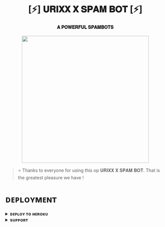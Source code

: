 <h1 align="center"><b>[⚡] 𝐔𝐑𝐈𝐗𝐗 𝐗 𝐒𝐏𝐀𝐌 𝐁𝐎𝐓 [⚡]</b></h1>

<h4 align="center"> 𝐀 𝐏𝐎𝐖𝐄𝐑𝐅𝐔𝐋 𝐒𝐏𝐀𝐌𝐁𝐎𝐓𝐒</h4>

<p align="center"><a href="https://t.me/legend_of_all_groups"><img src="https://te.legra.ph/file/d106519f324f3309b23eb.jpg" width="400"></a></p>


> ⭐️ Thanks to everyone for using this op 𝐔𝐑𝐈𝐗𝐗 𝐗 𝐒𝐏𝐀𝐌 𝐁𝐎𝐓. That is the greatest pleasure we have !


# ᴅᴇᴘʟᴏʏᴍᴇɴᴛ


<details>
<summary><b>ᴅᴇᴘʟᴏʏ ᴛᴏ ʜᴇʀᴏᴋᴜ</b></summary>
<br>

[![Deploy](https://www.herokucdn.com/deploy/button.svg)](https://dashboard.heroku.com/new?template=https://github.com/Music728/HACKER_X_SPAMBOT)

</details>


<details>
<summary><b>sᴜᴘᴘᴏʀᴛ</b></summary>
<br>

<a href="https://t.me/O_P_Hacker"><img src="https://img.shields.io/badge/Join-Telegram%20Channel-red.svg?logo=Telegram"></a>

</details>
